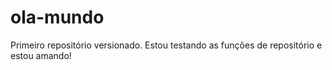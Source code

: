 # ola-mundo
 Primeiro repositório versionado.
 Estou testando as funções de repositório e estou amando!
